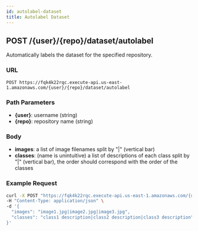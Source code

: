 ```yaml
---
id: autolabel-dataset
title: Autolabel Dataset
---
```


## POST /\{user\}/\{repo\}/dataset/autolabel

Automatically labels the dataset for the specified repository.

### URL

`POST https://fqk4k22rqc.execute-api.us-east-1.amazonaws.com/{user}/{repo}/dataset/autolabel`

### Path Parameters

- **\{user\}**: username (string)
- **\{repo\}**: repository name (string)

### Body

- **images**: a list of image filenames split by "|" (vertical bar)
- **classes**: (name is unintuitive) a list of descriptions of each class split by "|" (vertical bar), the order should correspond with the order of the classes

### Example Request

```bash
curl -X POST "https://fqk4k22rqc.execute-api.us-east-1.amazonaws.com/{username}/{repo}/dataset/autolabel" \
-H "Content-Type: application/json" \
-d '{
  "images": "image1.jpg|image2.jpg|image3.jpg",
  "classes": "class1 description|class2 description|class3 description"
}'